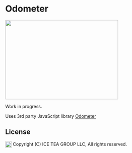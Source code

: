 Odometer
====

<img src="https://raw.githubusercontent.com/iceteagroup/wisej-extensions/master/Support/Images/Odometer.png" width="358" height="252">

Work in progress.

Uses 3rd party JavaScript library [Odometer](http://github.hubspot.com/odometer/)

License
-------
<img src="http://iceteagroup.com/wp-content/uploads/2017/01/Square-64x64-trasp.png" height="20" align="top"> Copyright (C) ICE TEA GROUP LLC, All rights reserved.
